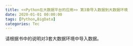 ```yaml
---
title: <<Python在大数据平台的应用>> 第3章导入数据到大数据环境
date: 2020-01-01 00:00:00
tags: [Python,BigData]
categories: Tec
---
```


请根据书中的说明对3套大数据环境中导入数据。
